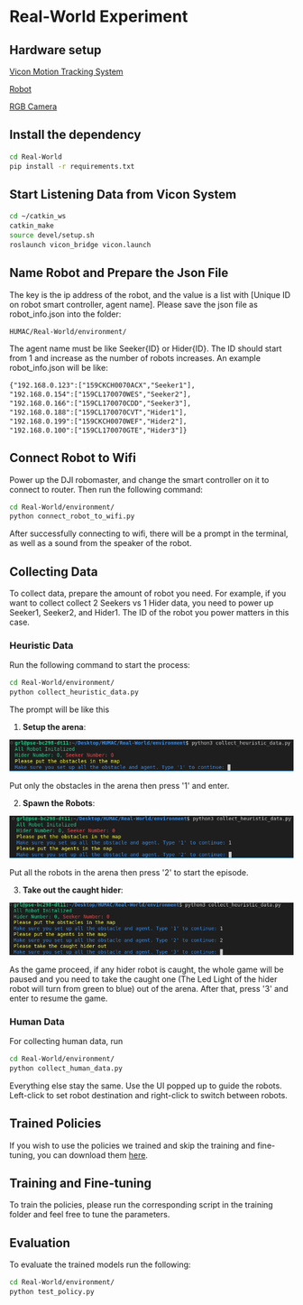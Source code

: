 # Real-World Experiment

## Hardware setup 

[Vicon Motion Tracking System](https://www.vicon.com/) <br>

[Robot](https://www.dji.com/robomaster-ep)

[RGB Camera](https://www.amazon.com/WyreStorm-Presenter-Noise-canceling-Conference-Education/dp/B09TJZSFJ9/ref=sr_1_2_sspa?crid=29KGZMDETE448&dib=eyJ2IjoiMSJ9.K7Mz1N5pED0yn1EBz_7tsMmJcTWqCLzANK6lnVj6yZ9V5uD4kc1B7-4I_xnWFgH8gJldoz3WBoSzdvsUCGDbSlYtoeLfJnz06w3noIexm9s5SuyaB7MUWGp6FxGD7kwjQcmmq5LeJ4beEwjbdsg5AbRet795shZuA0v7c70FSqrn-nsn7yiEJHx4SEQBo1tbUHznFT8kRHZRhLzboiNZQmwzdy47Davce5h4dUZOhhY.77xNXPE3SPziEOYvcN4Hf0WESYgW5xne4JkEi39Z9Nk&dib_tag=se&keywords=webcam+4k+fisheye&qid=1727971531&sprefix=webcam+4k+fisheye%2Caps%2C81&sr=8-2-spons&sp_csd=d2lkZ2V0TmFtZT1zcF9hdGY&psc=1)

## Install the dependency 
```bash
cd Real-World
pip install -r requirements.txt
```
## Start Listening Data from Vicon System

```bash
cd ~/catkin_ws
catkin_make
source devel/setup.sh
roslaunch vicon_bridge vicon.launch
```

## Name Robot and Prepare the Json File

The key is the ip address of the robot, and the value is a list with [Unique ID on robot smart controller, agent name]. Please save the json file as robot_info.json into the folder:

```plaintext
HUMAC/Real-World/environment/
```
The agent name must be like Seeker{ID} or Hider{ID}. The ID should start from 1 and increase as the number of robots increases. An example robot_info.json will be like:

```plaintext
{"192.168.0.123":["159CKCH0070ACX","Seeker1"],
"192.168.0.154":["159CL170070WES","Seeker2"],
"192.168.0.166":["159CL170070CDD","Seeker3"],
"192.168.0.188":["159CL170070CVT","Hider1"],
"192.168.0.199":["159CKCH0070WEF","Hider2"],
"192.168.0.100":["159CL170070GTE","Hider3"]}
```

## Connect Robot to Wifi
Power up the DJI robomaster, and change the smart controller on it to connect to router.
Then run the following command:

```bash
cd Real-World/environment/
python connect_robot_to_wifi.py 
```

After successfully connecting to wifi, there will be a prompt in the terminal, as well as a sound from the speaker of the robot.

## Collecting Data

To collect data, prepare the amount of robot you need. For example, if you want to collect collect 2 Seekers vs 1 Hider data, you need to power up Seeker1, Seeker2, and Hider1. The ID of the robot you power matters in this case. 

### Heuristic Data

Run the following command to start the process:

```bash
cd Real-World/environment/
python collect_heuristic_data.py  
```

The prompt will be like this 

1. **Setup the arena**:

![Step1](../images/step1.png)

Put only the obstacles in the arena then press '1' and enter.


2. **Spawn the Robots**:

![Step2](../images/step2.png)

Put all the robots in the arena then press '2' to start the episode.

3. **Take out the caught hider**:

![Step3](../images/step3.png)

As the game proceed, if any hider robot is caught, the whole game will be paused and you need to take the caught one (The Led Light of the hider robot will turn from green to blue) out of the arena. After that, press '3' and enter to resume the game.



### Human Data
For collecting human data, run 

```bash
cd Real-World/environment/
python collect_human_data.py  
```

Everything else stay the same. Use the UI popped up to guide the robots. Left-click to set robot destination and right-click to switch between robots.

## Trained Policies
If you wish to use the policies we trained and skip the training and fine-tuning, you can download them [here](https://drive.google.com/drive/folders/1PD8xUyoZI92qHqNpSBPHLH5rsxumaeYC?usp=sharing). 


## Training and Fine-tuning

To train the policies, please run the corresponding script in the training folder and feel free to tune the parameters.

## Evaluation

To evaluate the trained models run the following:

```bash
cd Real-World/environment/
python test_policy.py
```

